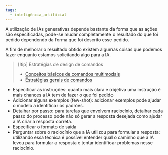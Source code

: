 ```yaml
---
tags:
  - inteligência_artificial
---
```

A utilização de IAs generativas depende bastante da forma que as ações são especificadas, pode-se mudar completamente o resultado do que foi pedido dependendo da forma que foi descrito esse pedido.

A fim de melhorar o resultado obtido existem algumas coisas que podemos fazer enquanto estamos solicitando algo para a IA.

> [!tip] Estratégias de design de comandos
> - [Conceitos básicos de comandos multimodais](https://cloud.google.com/vertex-ai/generative-ai/docs/multimodal/design-multimodal-prompts?hl=pt-br)
> - [Estratégias gerais de comandos](https://cloud.google.com/vertex-ai/generative-ai/docs/learn/prompts/prompt-design-strategies?hl=pt-br)

- Especificar as instruções: quanto mais clara e objetiva uma instrução é mais chances a IA tem de fazer o que foi pedido
- Adicionar alguns exemplos (few-shot): adicionar exemplos pode ajudar o modelo a identificar os padrões.
- Detalhar por passo: para tarefas que envolvem raciocínio, detalhar cada passo do processo pode não só gerar a resposta desejada como ajudar a IA criar a resposta correta.
- Especificar o formato de saída
- Perguntar sobre o raciocínio que a IA utilizou para formular a resposta: utilizando essa técnica é possível entender qual o caminho que a IA levou para formular a resposta e tentar identificar problemas nesse raciocínio.


